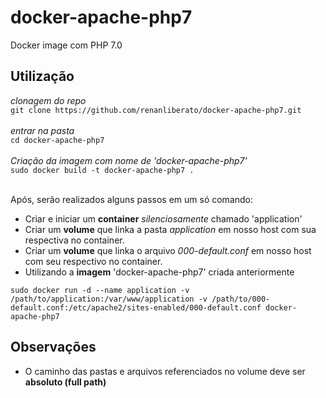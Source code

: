 # docker-apache-php7
Docker image com PHP 7.0

## Utilização

*clonagem do repo*<br/>
`git clone https://github.com/renanliberato/docker-apache-php7.git` <br/><br/>
*entrar na pasta*<br/>
`cd docker-apache-php7`<br/><br/>
*Criação da imagem com nome de 'docker-apache-php7'*<br/>
`sudo docker build -t docker-apache-php7 .`<br/><br/>

Após, serão realizados alguns passos em um só comando:
  * Criar e iniciar um **container** *silenciosamente* chamado 'application'
  * Criar um **volume** que linka a pasta *application* em nosso host com sua respectiva no container.
  * Criar um **volume** que linka o arquivo *000-default.conf* em nosso host com seu respectivo no container.
  * Utilizando a **imagem** 'docker-apache-php7' criada anteriormente

`sudo docker run -d --name application -v /path/to/application:/var/www/application -v /path/to/000-default.conf:/etc/apache2/sites-enabled/000-default.conf docker-apache-php7`

## Observações

  * O caminho das pastas e arquivos referenciados no volume deve ser **absoluto (full path)**
